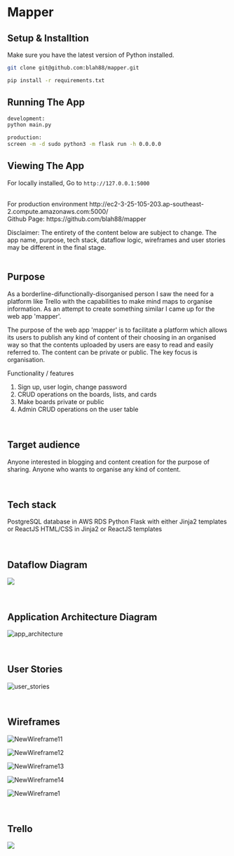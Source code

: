 # Mapper

## Setup & Installtion

Make sure you have the latest version of Python installed.

```bash
git clone git@github.com:blah88/mapper.git
```

```bash
pip install -r requirements.txt
```

## Running The App

```bash
development:
python main.py
```

```bash
production:
screen -m -d sudo python3 -m flask run -h 0.0.0.0
```

## Viewing The App
For locally installed, 
Go to `http://127.0.0.1:5000`

<br>
For production environment
http://ec2-3-25-105-203.ap-southeast-2.compute.amazonaws.com:5000/
<br>
Github Page:
https://github.com/blah88/mapper

Disclaimer: The entirety of the content below are subject to change. The app name, purpose, tech stack, dataflow logic, wireframes and user stories may be different in the final stage.  
<br>

## Purpose  
  As a borderline-difunctionally-disorganised person I saw the need for a platform like Trello with the capabilities to make mind maps to organise information. As an attempt to create something similar I came up for the web app 'mapper'.

  The purpose of the web app 'mapper' is to facilitate a platform which allows its users to publish any kind of content of their choosing in an organised way so that the contents uploaded by users are easy to read and easily referred to. The content can be private or public. The key focus is organisation.   


Functionality / features  
1. Sign up, user login, change password
2. CRUD operations on the boards, lists, and cards
3. Make boards private or public
4. Admin CRUD operations on the user table 

<br>

## Target audience  
  Anyone interested in blogging and content creation for the purpose of sharing. Anyone who wants to organise any kind of content. 

<br>

## Tech stack
  PostgreSQL database in AWS RDS
  Python Flask with either Jinja2 templates or ReactJS
  HTML/CSS in Jinja2 or ReactJS templates

<br>

## Dataflow Diagram

![](images/dataflow.PNG)

<br>

## Application Architecture Diagram

![app_architecture](images/app_architecture.PNG)

<br>

## User Stories 
![user_stories](images/user_stories.PNG)

<br>

## Wireframes

![NewWireframe11](images/NewWireframe11.png)

![NewWireframe12](images/NewWireframe12.png)

![NewWireframe13](images/NewWireframe13.png)

![NewWireframe14](images/NewWireframe14.png)

![NewWireframe1](images/NewWireframe1.png)

<br>

## Trello

![](images/wireframe1.PNG)




